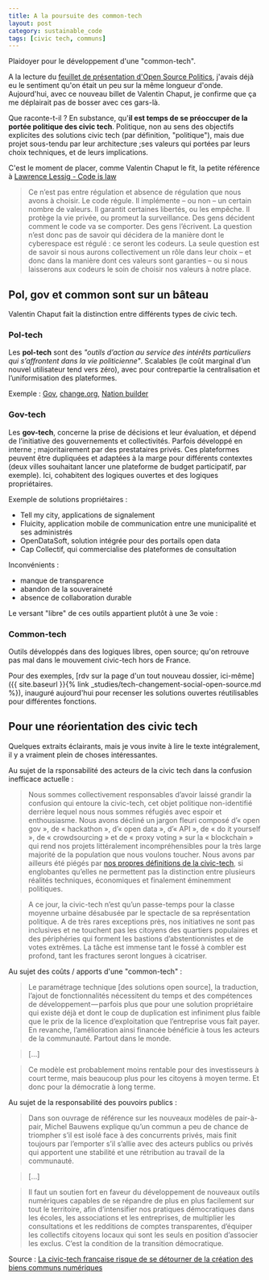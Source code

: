 ```yaml
---
title: A la poursuite des common-tech
layout: post
category: sustainable_code
tags: [civic tech, communs]
---
```


Plaidoyer pour le développement d'une "common-tech".

<!--more-->

A la lecture du [feuillet de présentation d'Open Source Politics](https://medium.com/open-source-politics/notre-histoire-c61bbec90334#.p1996qyqy), j'avais déjà eu le sentiment qu'on était un peu sur la même longueur d'onde. Aujourd'hui, avec ce nouveau billet de Valentin Chaput, je confirme que ça me déplairait pas de bosser avec ces gars-là.

Que raconte-t-il ? En substance, qu'**il est temps de se préoccuper de la portée politique des civic tech**. Politique, non au sens des objectifs explicites des solutions civic tech (par définition, "politique"), mais due projet sous-tendu par leur architecture ;ses valeurs qui portées par leurs choix techniques, et de leurs implications.

C'est le moment de placer, comme Valentin Chaput le fit, la petite référence à [Lawrence Lessig - Code is law](https://framablog.org/2010/05/22/code-is-law-lessig/)

> Ce n’est pas entre régulation et absence de régulation que nous avons à choisir. Le code régule. Il implémente – ou non – un certain nombre de valeurs. Il garantit certaines libertés, ou les empêche. Il protège la vie privée, ou promeut la surveillance. Des gens décident comment le code va se comporter. Des gens l’écrivent. La question n’est donc pas de savoir qui décidera de la manière dont le cyberespace est régulé  : ce seront les codeurs. La seule question est de savoir si nous aurons collectivement un rôle dans leur choix – et donc dans la manière dont ces valeurs sont garanties – ou si nous laisserons aux codeurs le soin de choisir nos valeurs à notre place.


## Pol, gov et common sont sur un bâteau

Valentin Chaput fait la distinction entre différents types de civic tech.

### Pol-tech

Les **pol-tech** sont des *"outils d’action au service des intérêts particuliers qui s’affrontent dans la vie politicienne"*. Scalables (le coût marginal d’un nouvel utilisateur tend vers zéro), avec pour contrepartie la centralisation et l’uniformisation des plateformes.

Exemple : [Gov](http://www.gov-app.net/), [change.org](https://www.change.org/), [Nation builder](http://nationbuilder.com/)

### Gov-tech

Les **gov-tech**, concerne la prise de décisions et leur évaluation, et dépend de l’initiative des gouvernements et collectivités. Parfois développé en interne ; majoritairement par des prestataires privés. Ces plateformes peuvent être dupliquées et adaptées à la marge pour différents contextes (deux villes souhaitant lancer une plateforme de budget participatif, par exemple). Ici, cohabitent des logiques ouvertes et des logiques propriétaires.

Exemple de solutions propriétaires :
- Tell my city, applications de signalement
- Fluicity, application mobile de communication entre une municipalité et ses administrés
- OpenDataSoft, solution intégrée pour des portails open data
- Cap Collectif, qui commercialise des plateformes de consultation

Inconvénients :
- manque de transparence
- abandon de la souveraineté
- absence de collaboration durable

Le versant "libre" de ces outils appartient plutôt à une 3e voie :

### Common-tech

Outils développés dans des logiques libres, open source; qu'on retrouve pas mal dans le mouvement civic-tech hors de France.

Pour des exemples, [rdv sur la page d'un tout nouveau dossier, ici-même]({{ site.baseurl }}{% link _studies/tech-changement-social-open-source.md %}), inauguré aujourd'hui pour recenser les solutions ouvertes réutilisables pour différentes fonctions.

## Pour une réorientation des civic tech

Quelques extraits éclairants, mais je vous invite à lire le texte intégralement, il y a vraiment plein de choses intéressantes.

Au sujet de la rsponsabilité des acteurs de la civic tech dans la confusion inefficace actuelle :
> Nous sommes collectivement responsables d’avoir laissé grandir la confusion qui entoure la civic-tech, cet objet politique non-identifié derrière lequel nous nous sommes réfugiés avec espoir et enthousiasme. Nous avons décliné un jargon fleuri composé d’« open gov », de « hackathon », d’« open data », d’« API », de « do it yourself », de « crowdsourcing » et de « proxy voting » sur la « blockchain » qui rend nos projets littéralement incompréhensibles pour la très large majorité de la population que nous voulons toucher. Nous avons par ailleurs été piégés par [nos propres définitions de la civic-tech](https://medium.com/france/la-civic-tech-arrivera-t-elle-%C3%A0-r%C3%A9pondre-au-d%C3%A9sir-d-alternative-d%C3%A9mocratique-c4222d6124d0#.ymr8pybmb), si englobantes qu’elles ne permettent pas la distinction entre plusieurs réalités techniques, économiques et finalement éminemment politiques.

> A ce jour, la civic-tech n’est qu’un passe-temps pour la classe moyenne urbaine désabusée par le spectacle de sa représentation politique. A de très rares exceptions près, nos initiatives ne sont pas inclusives et ne touchent pas les citoyens des quartiers populaires et des périphéries qui forment les bastions d’abstentionnistes et de votes extrêmes. La tâche est immense tant le fossé à combler est profond, tant les fractures seront longues à cicatriser.

Au sujet des coûts / apports d'une "common-tech" :

> Le paramétrage technique [des solutions open source], la traduction, l’ajout de fonctionnalités nécessitent du temps et des compétences de développement — parfois plus que pour une solution propriétaire qui existe déjà et dont le coup de duplication est infiniment plus faible que le prix de la licence d’exploitation que l’entreprise vous fait payer. En revanche, l’amélioration ainsi financée bénéficie à tous les acteurs de la communauté. Partout dans le monde.

> [...]


> Ce modèle est probablement moins rentable pour des investisseurs à court terme, mais beaucoup plus pour les citoyens à moyen terme. Et donc pour la démocratie à long terme.

Au sujet de la responsabilité des pouvoirs publics :

> Dans son ouvrage de référence sur les nouveaux modèles de pair-à-pair, Michel Bauwens explique qu’un commun a peu de chance de triompher s’il est isolé face à des concurrents privés, mais finit toujours par l’emporter s’il s’allie avec des acteurs publics ou privés qui apportent une stabilité et une rétribution au travail de la communauté.

> [...]

> Il faut un soutien fort en faveur du développement de nouveaux outils numériques capables de se répandre de plus en plus facilement sur tout le territoire, afin d’intensifier nos pratiques démocratiques dans les écoles, les associations et les entreprises, de multiplier les consultations et les redditions de comptes transparentes, d’équiper les collectifs citoyens locaux qui sont les seuls en position d’associer les exclus. C’est la condition de la transition démocratique.




Source : [La civic-tech française risque de se détourner de la création des biens communs numériques][source]

[source]: https://medium.com/open-source-politics/la-civic-tech-fran%C3%A7aise-risque-de-se-d%C3%A9tourner-de-la-cr%C3%A9ation-des-biens-communs-num%C3%A9riques-dont-9ebcf5c55c2e#.7j14lefsc

